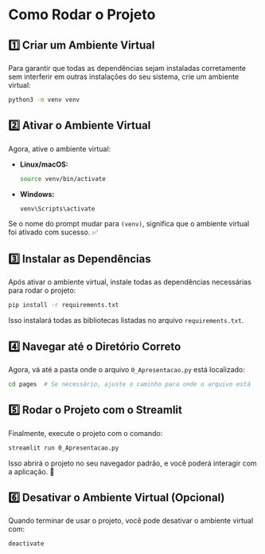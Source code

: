 # Como Rodar o Projeto


## **1️⃣ Criar um Ambiente Virtual**
Para garantir que todas as dependências sejam instaladas corretamente sem interferir em outras instalações do seu sistema, crie um ambiente virtual:

```bash
python3 -m venv venv
```

## **2️⃣ Ativar o Ambiente Virtual**
Agora, ative o ambiente virtual:

- **Linux/macOS:**
  ```bash
  source venv/bin/activate
  ```

- **Windows:**
  ```bash
  venv\Scripts\activate
  ```

Se o nome do prompt mudar para `(venv)`, significa que o ambiente virtual foi ativado com sucesso. ✅

## **3️⃣ Instalar as Dependências**
Após ativar o ambiente virtual, instale todas as dependências necessárias para rodar o projeto:

```bash
pip install -r requirements.txt
```

Isso instalará todas as bibliotecas listadas no arquivo `requirements.txt`.

## **4️⃣ Navegar até o Diretório Correto**
Agora, vá até a pasta onde o arquivo `0_Apresentacao.py` está localizado:

```bash
cd pages  # Se necessário, ajuste o caminho para onde o arquivo está
```

## **5️⃣ Rodar o Projeto com o Streamlit**
Finalmente, execute o projeto com o comando:

```bash
streamlit run 0_Apresentacao.py
```

Isso abrirá o projeto no seu navegador padrão, e você poderá interagir com a aplicação. 🎉

## **6️⃣ Desativar o Ambiente Virtual (Opcional)**
Quando terminar de usar o projeto, você pode desativar o ambiente virtual com:

```bash
deactivate
```




